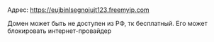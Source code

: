 ###

Адрес: https://eujbinlsegnoiujt123.freemyip.com

Домен может быть не доступен из РФ, тк бесплатный. Его может блокировать интернет-провайдер
###
